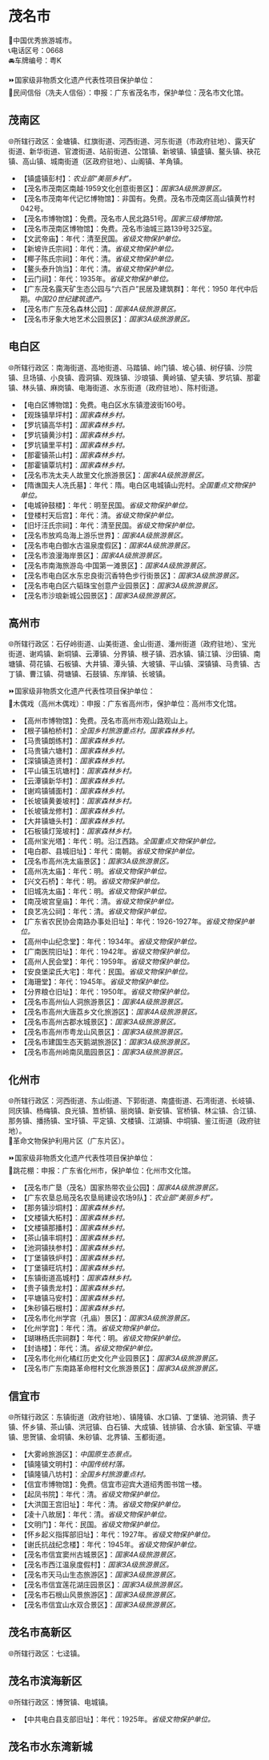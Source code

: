 # 茂名市  
🏅中国优秀旅游城市。  
📞电话区号：0668  
🚘车牌编号：粤K  
  
⏩国家级非物质文化遗产代表性项目保护单位：  
🔸民间信俗（冼夫人信俗）：申报：广东省茂名市，保护单位：茂名市文化馆。  

## 茂南区  
🌐所辖行政区：金塘镇、红旗街道、河西街道、河东街道（市政府驻地）、露天矿街道、新华街道、官渡街道、站前街道、公馆镇、新坡镇、镇盛镇、鳌头镇、袂花镇、高山镇、城南街道（区政府驻地）、山阁镇、羊角镇。  
  
* 【镇盛镇彭村】：*农业部“美丽乡村”。*  
* 【茂名市茂南区南越·1959文化创意街景区】：*国家3A级旅游景区。*  
* 【茂名市茂南年代记忆博物馆】：非国有。免费。茂名市茂南区高山镇黄竹村042号。  
* 【茂名市博物馆】：免费。茂名市人民北路51号。*国家三级博物馆。*  
* 【茂名市茂南区博物馆】：免费。茂名市油城三路139号325室。    
* 【文武帝庙】：年代：清至民国。*省级文物保护单位。*  
* 【新坡许氏宗祠】：年代：清。*省级文物保护单位。*  
* 【椰子陈氏宗祠】：年代：清。*省级文物保护单位。*  
* 【鳌头泰升饷当】：年代：清。*省级文物保护单位。*  
* 【云门祠】：年代：1935年。*省级文物保护单位。*  
* 【广东茂名露天矿生态公园与“六百户”民居及建筑群】：年代：1950 年代中后期。*中国20世纪建筑遗产。*  
* 【茂名市广东茂名森林公园】：*国家4A级旅游景区。*  
* 【茂名市牙象大地艺术公园景区】：*国家3A级旅游景区。*  

## 电白区  
🌐所辖行政区：南海街道、高地街道、马踏镇、岭门镇、坡心镇、树仔镇、沙院镇、旦场镇、小良镇、霞洞镇、观珠镇、沙琅镇、黄岭镇、望夫镇、罗坑镇、那霍镇、林头镇、麻岗镇、电海街道、水东街道（政府驻地）、陈村街道。  
  
* 【电白区博物馆】：免费。电白区水东镇澄波街160号。  
* 【观珠镇旱坪村】：*国家森林乡村。*  
* 【罗坑镇高华村】：*国家森林乡村。*  
* 【罗坑镇黄沙村】：*国家森林乡村。*  
* 【罗坑镇里平村】：*国家森林乡村。*  
* 【那霍镇茶山村】：*国家森林乡村。*  
* 【那霍镇覃坑村】：*国家森林乡村。*  
* 【茂名市冼太夫人故里文化旅游景区】：*国家4A级旅游景区。*  
* 【隋谯国夫人冼氏墓】：年代：隋。电白区电城镇山兜村。*全国重点文物保护单位。*    
* 【电城钟鼓楼】：年代：明至民国。*省级文物保护单位。*  
* 【登楼村天后宫】：年代：清。*省级文物保护单位。*  
* 【旧圩汪氏宗祠】：年代：清至民国。*省级文物保护单位。*  
* 【茂名市放鸡岛海上游乐世界】：*国家4A级旅游景区。*  
* 【茂名市电白御水古温泉度假区】：*国家4A级旅游景区。*  
* 【茂名市浪漫海岸景区】：*国家4A级旅游景区。*  
* 【茂名市南海旅游岛·中国第一滩景区】：*国家4A级旅游景区。*    
* 【茂名市电白区水东忠良街沉香特色步行街景区】：*国家3A级旅游景区。*  
* 【茂名市电白区六韬珠宝创意产业园景区】：*国家3A级旅游景区。*  
* 【茂名市沙琅新城公园景区】：*国家3A级旅游景区。*  

## 高州市  
🌐所辖行政区：石仔岭街道、山美街道、金山街道、潘州街道（政府驻地）、宝光街道、谢鸡镇、新垌镇、云潭镇、分界镇、根子镇、泗水镇、镇江镇、沙田镇、南塘镇、荷花镇、石板镇、大井镇、潭头镇、大坡镇、平山镇、深镇镇、马贵镇、古丁镇、曹江镇、荷塘镇、石鼓镇、东岸镇、长坡镇。  
  
⏩国家级非物质文化遗产代表性项目保护单位：  
🔸木偶戏（高州木偶戏）：申报：广东省高州市，保护单位：高州市文化馆。  
  
* 【高州市博物馆】：免费。茂名市高州市观山路观山上。  
* 【根子镇柏桥村】：*全国乡村旅游重点村。国家森林乡村。*  
* 【马贵镇朗练村】：*国家森林乡村。*  
* 【马贵镇六塘村】：*国家森林乡村。*  
* 【深镇镇造贤村】：*国家森林乡村。*  
* 【平山镇玉坑塘村】：*国家森林乡村。*  
* 【云潭镇新华村】：*国家森林乡村。*  
* 【谢鸡镇铺面村】：*国家森林乡村。*  
* 【长坡镇黄姜坡村】：*国家森林乡村。*  
* 【长坡镇龙修村】：*国家森林乡村。*  
* 【大井镇塘头村】：*国家森林乡村。*  
* 【石板镇灯笼坡村】：*国家森林乡村。*  
* 【高州宝光塔】：年代：明。沿江西路。*全国重点文物保护单位。*    
* 【电白郡、县城旧址】：年代：南朝。*省级文物保护单位。*  
* 【茂名市高州冼太庙景区】：*国家3A级旅游景区。*  
* 【高州冼太庙】：年代：明。*省级文物保护单位。*  
* 【兴文石桥】：年代：明。*省级文物保护单位。*  
* 【旧城冼太庙】：年代：明。*省级文物保护单位。*  
* 【南茂坡宫皇庙】：年代：清。*省级文物保护单位。*  
* 【良艺冼公祠】：年代：清。*省级文物保护单位。*  
* 【广东省农民协会南路办事处旧址】：年代：1926-1927年。*省级文物保护单位。*  
* 【高州中山纪念堂】：年代：1934年。*省级文物保护单位。*  
* 【广南医院旧址】：年代：1942年。*省级文物保护单位。*  
* 【高州人民会堂】：年代：1959年。*省级文物保护单位。*  
* 【安良堡梁氏大宅】：年代：民国。*省级文物保护单位。*  
* 【海珊堂】：年代：1945年。*省级文物保护单位。*  
* 【分界粮仓旧址】：年代：1950年。*省级文物保护单位。*    
* 【茂名市高州仙人洞旅游景区】：*国家4A级旅游景区。*  
* 【茂名市高州大唐荔乡文化旅游区】：*国家4A级旅游景区。*  
* 【茂名市高州古郡水城景区】：*国家3A级旅游景区。*  
* 【茂名市高州市粤龙山风景区】：*国家3A级旅游景区。*  
* 【茂名市建国生态天鹅湖旅游区】：*国家3A级旅游景区。*    
* 【茂名市高州岭南凤凰园景区】：*国家3A级旅游景区。*  

## 化州市  
🌐所辖行政区：河西街道、东山街道、下郭街道、南盛街道、石湾街道、长岐镇、同庆镇、杨梅镇、良光镇、笪桥镇、丽岗镇、新安镇、官桥镇、林尘镇、合江镇、那务镇、播扬镇、宝圩镇、平定镇、文楼镇、江湖镇、中垌镇、鉴江街道（政府驻地）。  
🚩革命文物保护利用片区（广东片区）。  
  
⏩国家级非物质文化遗产代表性项目保护单位：  
🔸跳花棚：申报：广东省化州市，保护单位：化州市文化馆。  
  
* 【茂名市广垦（茂名）国家热带农业公园】：*国家4A级旅游景区。*  
* 【广东农垦总局茂名农垦局建设农场9队】：*农业部“美丽乡村”。*  
* 【那务镇沙垌村】：*国家森林乡村。*  
* 【文楼镇大柘村】：*国家森林乡村。*  
* 【文楼镇那播村】：*国家森林乡村。*  
* 【茶山镇丰垌村】：*国家森林乡村。*  
* 【池洞镇扶参村】：*国家森林乡村。*  
* 【丁堡镇铁炉村】：*国家森林乡村。*  
* 【丁堡镇旺坑村】：*国家森林乡村。*  
* 【东镇街道高城村】：*国家森林乡村。*  
* 【贵子镇贵龙村】：*国家森林乡村。*  
* 【平塘镇马安村】：*国家森林乡村。*  
* 【朱砂镇石根村】：*国家森林乡村。*    
* 【茂名市化州学宫（孔庙）景区】：*国家3A级旅游景区。*  
* 【化州学宫】：年代：清。*省级文物保护单位。*  
* 【瑚琳杨氏宗祠群】：年代：明。*省级文物保护单位。*  
* 【封诰楼】：年代：清。*省级文物保护单位。*  
* 【茂名市化州化橘红历史文化产业园景区】：*国家3A级旅游景区。*  
* 【茂名市广东南路革命柑村文化旅游景区】：*国家3A级旅游景区。*  

## 信宜市  
🌐所辖行政区：东镇街道（政府驻地）、镇隆镇、水口镇、丁堡镇、池洞镇、贵子镇、怀乡镇、茶山镇、洪冠镇、白石镇、大成镇、钱排镇、合水镇、新宝镇、平塘镇、思贺镇、金垌镇、朱砂镇、北界镇、玉都街道。  
  
* 【大雾岭旅游区】：*中国原生态景点。*  
* 【镇隆镇文明村】：*中国传统村落。*  
* 【镇隆镇八坊村】：*全国乡村旅游重点村。*  
* 【信宜市博物馆】：免费。信宜市迎宾大道绍秀图书馆一楼。    
* 【起凤书院】：年代：清。*省级文物保护单位。*  
* 【大洪国王宫旧址】：年代：清。*省级文物保护单位。*  
* 【凌十八故居】：年代：清。*省级文物保护单位。*  
* 【文明门】：年代：民国。*省级文物保护单位。*  
* 【怀乡起义指挥部旧址】：年代：1927年。*省级文物保护单位。*  
* 【谢氏抗战纪念楼】：年代：1945年。*省级文物保护单位。*  
* 【茂名市信宜窦州古城景区】：*国家4A级旅游景区。*  
* 【茂名市西江温泉度假村】：*国家3A级旅游景区。*  
* 【茂名市天马山生态旅游区】：*国家3A级旅游景区。*  
* 【茂名市信宜莲花湖庄园景区】：*国家3A级旅游景区。*  
* 【茂名市石根山风景旅游区】：*国家3A级旅游景区。*  
* 【茂名市信宜山水双合景区】：*国家3A级旅游景区。*  
  
## 茂名市高新区  
🌐所辖行政区：七迳镇。  

## 茂名市滨海新区  
🌐所辖行政区：博贺镇、电城镇。    
  
* 【中共电白县支部旧址】：年代：1925年。*省级文物保护单位。*   

## 茂名市水东湾新城  